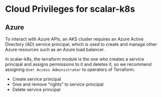 # Cloud Privileges for scalar-k8s

## Azure

To interact with Azure APIs, an AKS cluster requires an Azure Active Directory (AD) service principal, which is used to create and manage other Azure resources such as an Azure load balancer.

In scalar-k8s, the terraform module is the one who creates a service principal and assigns permissions to it and deletes it, so we recommend assigning `User Access Administrator` to operators of Terraform.

* Create service principal
* Give and remove “rights” to service principal
* Delete service principal
